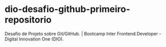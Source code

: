 # dio-desafio-github-primeiro-repositorio
Desafio de Projeto sobre Git/GitHub. | Bootcamp Inter Frontend Developer - Digital Innovation One (DIO). 
